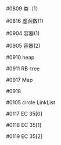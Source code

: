 #0809
类（1）

#0816
虚函数(1)

#0904
容器(1)

#0905
容器(2)

#0910
heap

#0911
RB-tree

#0917
Map

#0918

#0105
circle LinkList

#0117
EC 35[0]

#0118
EC 35[1]

#0119
EC 35[2]